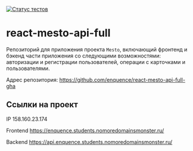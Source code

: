 [![Статус тестов](../../actions/workflows/tests.yml/badge.svg)](../../actions/workflows/tests.yml)

# react-mesto-api-full
Репозиторий для приложения проекта `Mesto`, включающий фронтенд и бэкенд части приложения со следующими возможностями: авторизации и регистрации пользователей, операции с карточками и пользователями.
  
Адрес репозитория: https://github.com/enquence/react-mesto-api-full-gha

## Ссылки на проект

IP 158.160.23.174

Frontend https://enquence.students.nomoredomainsmonster.ru/

Backend https://api.enquence.students.nomoredomainsmonster.ru/
